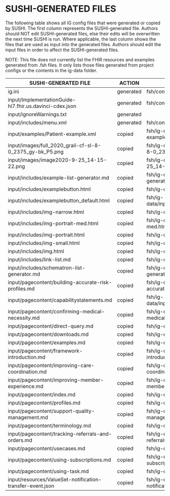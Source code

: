 # SUSHI-GENERATED FILES #

The following table shows all IG config files that were generated or copied by SUSHI.  The first column
represents the SUSHI-generated file. Authors should NOT edit SUSHI-generated files, else their edits will
be overwritten the next time SUSHI is run. Where applicable, the last column shows the files that are used
as input into the generated files. Authors should edit the input files in order to affect the SUSHI-generated
files.

NOTE: This file does not currently list the FHIR resources and examples generated from .fsh files. It only
lists those files generated from project configs or the contents in the ig-data folder.

| SUSHI-GENERATED FILE                                      | ACTION    | INPUT FILE(S)                                                         |
| --------------------------------------------------------- | --------- | --------------------------------------------------------------------- |
| ig.ini                                                    | generated | fsh/config.yaml                                                       |
| input/ImplementationGuide-hl7.fhir.us.davinci-cdex.json   | generated | fsh/config.yaml, {all input resources and pages}                      |
| input/ignoreWarnings.txt                                  | generated |                                                                       |
| input/includes/menu.xml                                   | generated | fsh/config.yaml                                                       |
| input/examples/Patient-example.xml                        | copied    | fsh/ig-data/input/examples/patient-example.xml                        |
| input/images/full_2020_grail-cf-sl-8-0_2375_gy-bk_P5.png  | copied    | fsh/ig-data/input/images/full_2020_grail-cf-sl-8-0_2375_gy-bk_P5.png  |
| input/images/image2020-9-25_14-15-22.png                  | copied    | fsh/ig-data/input/images/image2020-9-25_14-15-22.png                  |
| input/includes/example-list-generator.md                  | copied    | fsh/ig-data/input/includes/example-list-generator.md                  |
| input/includes/examplebutton.html                         | copied    | fsh/ig-data/input/includes/examplebutton.html                         |
| input/includes/examplebutton_default.html                 | copied    | fsh/ig-data/input/includes/examplebutton_default.html                 |
| input/includes/img-narrow.html                            | copied    | fsh/ig-data/input/includes/img-narrow.html                            |
| input/includes/img-portrait-med.html                      | copied    | fsh/ig-data/input/includes/img-portrait-med.html                      |
| input/includes/img-portrait.html                          | copied    | fsh/ig-data/input/includes/img-portrait.html                          |
| input/includes/img-small.html                             | copied    | fsh/ig-data/input/includes/img-small.html                             |
| input/includes/img.html                                   | copied    | fsh/ig-data/input/includes/img.html                                   |
| input/includes/link-list.md                               | copied    | fsh/ig-data/input/includes/link-list.md                               |
| input/includes/schematron-list-generator.md               | copied    | fsh/ig-data/input/includes/schematron-list-generator.md               |
| input/pagecontent/building-accurate-risk-profiles.md      | copied    | fsh/ig-data/input/pagecontent/building-accurate-risk-profiles.md      |
| input/pagecontent/capabilitystatements.md                 | copied    | fsh/ig-data/input/pagecontent/capabilitystatements.md                 |
| input/pagecontent/confirming-medical-necessity.md         | copied    | fsh/ig-data/input/pagecontent/confirming-medical-necessity.md         |
| input/pagecontent/direct-query.md                         | copied    | fsh/ig-data/input/pagecontent/direct-query.md                         |
| input/pagecontent/downloads.md                            | copied    | fsh/ig-data/input/pagecontent/downloads.md                            |
| input/pagecontent/examples.md                             | copied    | fsh/ig-data/input/pagecontent/examples.md                             |
| input/pagecontent/framework-introduction.md               | copied    | fsh/ig-data/input/pagecontent/framework-introduction.md               |
| input/pagecontent/improving-care-coordination.md          | copied    | fsh/ig-data/input/pagecontent/improving-care-coordination.md          |
| input/pagecontent/improving-member-experience.md          | copied    | fsh/ig-data/input/pagecontent/improving-member-experience.md          |
| input/pagecontent/index.md                                | copied    | fsh/ig-data/input/pagecontent/index.md                                |
| input/pagecontent/profiles.md                             | copied    | fsh/ig-data/input/pagecontent/profiles.md                             |
| input/pagecontent/support-quality-management.md           | copied    | fsh/ig-data/input/pagecontent/support-quality-management.md           |
| input/pagecontent/terminology.md                          | copied    | fsh/ig-data/input/pagecontent/terminology.md                          |
| input/pagecontent/tracking-referrals-and-orders.md        | copied    | fsh/ig-data/input/pagecontent/tracking-referrals-and-orders.md        |
| input/pagecontent/usecases.md                             | copied    | fsh/ig-data/input/pagecontent/usecases.md                             |
| input/pagecontent/using-subscriptions.md                  | copied    | fsh/ig-data/input/pagecontent/using-subscriptions.md                  |
| input/pagecontent/using-task.md                           | copied    | fsh/ig-data/input/pagecontent/using-task.md                           |
| input/resources/ValueSet-notification-transfer-event.json | copied    | fsh/ig-data/input/resources/ValueSet-notification-transfer-event.json |